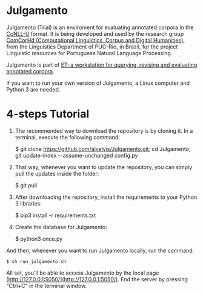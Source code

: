 # Julgamento

Julgamento (Trial) is an enviroment for evaluating annotated corpora in the [CoNLL-U](https://universaldependencies.org/format.html) format. It is being developed and used by the research group [ComCorHd (Computational Linguistics, Corpus and Digital Humanities)](http://comcorhd.letras.puc-rio.br), from the Linguistics Department of PUC-Rio, in Brazil, for the project Linguistic resources for Portuguese Natural Language Processing.

Julgamento is part of [ET: a workstation for querying, revising and evaluating annotated corpora](http://comcorhd.letras.puc-rio.br/ET).

If you want to run your own version of Julgamento, a Linux computer and Python 3 are needed.

# 4-steps Tutorial

1) The recommended way to download the repository is by cloning it. In a terminal, execute the following command:

	$ git clone https://github.com/alvelvis/Julgamento.git; cd Julgamento; git update-index --assume-unchanged config.py


2) That way, whenever you want to update the repository, you can simply pull the updates inside the folder:

	$ git pull

3) After downloading the repository, install the requirements to your Python 3 libraries:

	$ pip3 install -r requirements.txt

4) Create the database for Julgamento:

	$ python3 once.py

And then, whenever you want to run Julgamento locally, run the command:

	$ sh run_julgamento.sh

All set, you'll be able to access Julgamento by the local page [http://127.0.0.1:5050/](http://127.0.0.1:5050/). End the server by pressing "Ctrl+C" in the terminal window.

